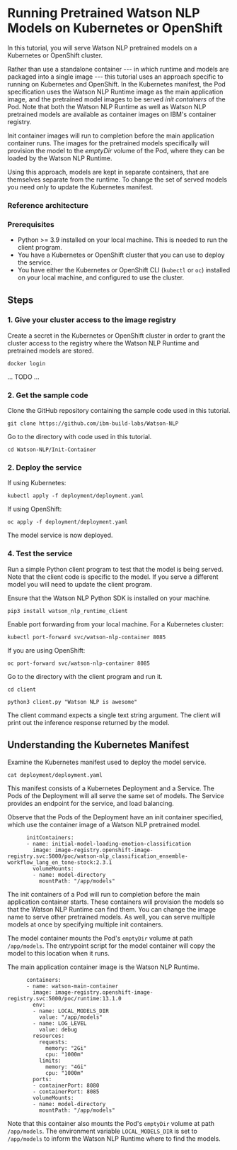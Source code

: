 # Running Pretrained Watson NLP Models on Kubernetes or OpenShift

In this tutorial, you will serve Watson NLP pretrained models on a Kubernetes or OpenShift cluster. 

Rather than use a standalone container --- in which runtime and models are packaged into a single image --- this tutorial uses an approach specific to running on Kubernetes and OpenShift. In the Kubernetes manifest, the Pod specification uses the Watson NLP Runtime image as the main application image, and the pretrained model images to be served *init containers* of the Pod. Note that both the Watson NLP Runtime as well as Watson NLP pretrained models are available as container images on IBM's container registry.

Init container images will run to completion before the main application container runs. The images for the pretrained models specifically will provision the model to the *emptyDir* volume of the Pod, where they can be loaded by the Watson NLP Runtime.

Using this approach, models are kept in separate containers, that are themselves separate from the runtime. To change the set of served models you need only to update the Kubernetes manifest. 

### Reference architecture


### Prerequisites
- Python >= 3.9 installed on your local machine. This is needed to run the client program.
- You have a Kubernetes or OpenShift cluster that you can use to deploy the service. 
- You have either the Kubernetes or OpenShift CLI (`kubectl` or `oc`) installed on your local machine, and configured to use the cluster.

## Steps

### 1. Give your cluster access to the image registry
Create a secret in the Kubernetes or OpenShift cluster in order to grant the cluster access to the registry where the Watson NLP Runtime and pretrained models are stored.
```
docker login
```
... TODO ...

### 2. Get the sample code
Clone the GitHub repository containing the sample code used in this tutorial.  
```
git clone https://github.com/ibm-build-labs/Watson-NLP 
```
Go to the directory with code used in this tutorial.
```
cd Watson-NLP/Init-Container
```

### 2. Deploy the service
If using Kubernetes:
```
kubectl apply -f deployment/deployment.yaml
```
If using OpenShift:
```
oc apply -f deployment/deployment.yaml
```
The model service is now deployed.  

### 4. Test the service
Run a simple Python client program to test that the model is being served. Note that the client code is specific to the model. If you serve a different model you will need to update the client program.

Ensure that the Watson NLP Python SDK is installed on your machine. 
```
pip3 install watson_nlp_runtime_client 
```
Enable port forwarding from your local machine. For a Kubernetes cluster:
```
kubectl port-forward svc/watson-nlp-container 8085 
```
If you are using OpenShift:
```
oc port-forward svc/watson-nlp-container 8085
```
Go to the directory with the client program and run it.   
```
cd client
```
```
python3 client.py "Watson NLP is awesome" 
```
The client command expects a single text string argument. The client will print out the inference response returned by the model.

## Understanding the Kubernetes Manifest

Examine the Kubernetes manifest used to deploy the model service.  
```
cat deployment/deployment.yaml
```
This manifest consists of a Kubernetes Deployment and a Service. The Pods of the Deployment will all serve the same set of models. The Service provides an endpoint for the service, and load balancing.

Observe that the Pods of the Deployment have an init container specified, which use the container image of a Watson NLP pretrained model. 
```
      initContainers:
      - name: initial-model-loading-emotion-classification
        image: image-registry.openshift-image-registry.svc:5000/poc/watson-nlp_classification_ensemble-workflow_lang_en_tone-stock:2.3.1
        volumeMounts:
        - name: model-directory
          mountPath: "/app/models"       
```
The init containers of a Pod will run to completion before the main application container starts. These containers will provision the models so that the Watson NLP Runtime can find them. You can change the image name to serve other pretrained models. As well, you can serve multiple models at once by specifying multiple init containers.

The model container mounts the Pod's `emptyDir` volume at path `/app/models`. The entrypoint script for the model container will copy the model to this location when it runs.

The main application container image is the Watson NLP Runtime.
```
      containers:
      - name: watson-main-container
        image: image-registry.openshift-image-registry.svc:5000/poc/runtime:13.1.0
        env:
        - name: LOCAL_MODELS_DIR
          value: "/app/models"
        - name: LOG_LEVEL
          value: debug
        resources:
          requests:
            memory: "2Gi"
            cpu: "1000m"
          limits:
            memory: "4Gi"
            cpu: "1000m"
        ports:
        - containerPort: 8080
        - containerPort: 8085
        volumeMounts:
        - name: model-directory
          mountPath: "/app/models"
```
Note that this container also mounts the Pod's `emptyDir` volume at path `/app/models`. The environment variable `LOCAL_MODELS_DIR` is set to `/app/models` to inform the Watson NLP Runtime where to find the models.
